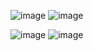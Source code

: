 

![image](https://github.com/turkan-risvan/PlanetApp/assets/78659151/a7450877-df2a-4c5e-abd3-9b14072abe77)
![image](https://github.com/turkan-risvan/PlanetApp/assets/78659151/d37f2652-b994-403f-bd75-d3ea4ec37a76)

![image](https://github.com/turkan-risvan/PlanetApp/assets/78659151/182f83ca-ae6e-4f23-a44e-745a3d472bc4)
![image](https://github.com/turkan-risvan/PlanetApp/assets/78659151/7325adbb-85bb-4616-97ce-7b1f987fd51f)



